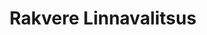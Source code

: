 ---
title: Rakvere Linnavalitsus
maintainer_name: Ilmar Kutser
maintainer_email: ilmar.kutser@rakvere.ee
description: '' 
twitter: ''
---